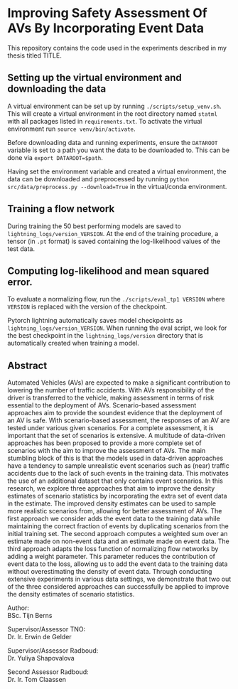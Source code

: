 # Improving Safety Assessment Of AVs By Incorporating Event Data
This repository contains the code used in the experiments described in my thesis titled TITLE.


## Setting up the virtual environment and downloading the data 
A virtual environment can be set up by running `./scripts/setup_venv.sh`. This will create a virtual environment in the root directory named `statml` with all packages listed in `requirements.txt`. To activate the virtual environment run `source venv/bin/activate`.

Before downloading data and running experiments, ensure the `DATAROOT` variable is set to a path you want the data to be downloaded to. This can be done via ```export DATAROOT=$path```.

Having set the environment variable and created a virtual environment, the data can be downloaded and preprocessed by running `python src/data/preprocess.py --download=True` in the virtual/conda environment. 


## Training a flow network
During training the 50 best performing models are saved to `lightning_logs/version_VERSION`. 
At the end of the training procedure, a tensor (in `.pt` format) is saved containing the log-likelihood values of the test data.


## Computing log-likelihood and mean squared error.
To evaluate a normalizing flow, run the `./scripts/eval_tp1 VERSION` where `VERSION` is replaced with the version of the checkpoint.

Pytorch lightning automatically saves model checkpoints as `lightning_logs/version_VERSION`. When running the eval script, we look for the best checkpoint in the `lightning_logs/version` directory that is automatically created when training a model.


## Abstract
Automated Vehicles (AVs) are expected to make a significant contribution to lowering the number of traffic accidents. With AVs responsibility of the driver is transferred to the vehicle, making assessment in terms of risk essential to the deployment of AVs. Scenario-based assessment approaches aim to provide the soundest evidence that the deployment of an AV is safe. With scenario-based assessment, the responses of an AV are tested under various given scenarios. For a complete assessment, it is important that the set of scenarios is extensive. A multitude of data-driven approaches has been proposed to provide a more complete set of scenarios with the aim to improve the assessment of AVs. The main stumbling block of this is that the models used in data-driven approaches have a tendency to sample unrealistic event scenarios such as (near) traffic accidents due to the lack of such events in the training data. This motivates the use of an additional dataset that only contains event scenarios. In this research, we explore three approaches that aim to improve the density estimates of scenario statistics by incorporating the extra set of event data in the estimate. The improved density estimates can be used to sample more realistic scenarios from, allowing for better assessment of AVs. The first approach we consider adds the event data to the training data while maintaining the correct fraction of events by duplicating scenarios from the initial training set. The second approach computes a weighted sum over an estimate made on non-event data and an estimate made on event data. The third approach adapts the loss function of normalizing flow networks by adding a weight parameter. This parameter reduces the contribution of event data to the loss, allowing us to add the event data to the training data without overestimating the density of event data. Through conducting extensive experiments in various data settings, we demonstrate that two out of the three considered approaches can successfully be applied to improve the density estimates of scenario statistics.


Author:\
BSc. Tijn Berns

Supervisor/Assessor TNO:\
Dr. Ir. Erwin de Gelder

Supervisor/Assessor Radboud:\
Dr. Yuliya Shapovalova

Second Assessor Radboud:\
Dr. Ir. Tom Claassen
